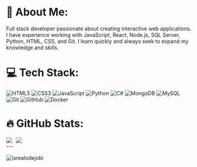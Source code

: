 # 💫 About Me:
Full stack developer passionate about creating interactive web applications. I have experience working with JavaScript, React, Node.js, SQL Server, Python, HTML, CSS, and Git. I learn quickly and always seek to expand my knowledge and skills.

# 💻 Tech Stack:
![HTML5](https://img.shields.io/badge/html5-%23E34F26.svg?style=flat&logo=html5&logoColor=white) ![CSS3](https://img.shields.io/badge/css3-%231572B6.svg?style=flat&logo=css3&logoColor=white) ![JavaScript](https://img.shields.io/badge/javascript-%23323330.svg?style=flat&logo=javascript&logoColor=%23F7DF1E) ![Python](https://img.shields.io/badge/python-3670A0?style=flat&logo=python&logoColor=ffdd54) ![C#](https://img.shields.io/badge/c%23-%23239120.svg?style=flat&logo=csharp&logoColor=white) ![MongoDB](https://img.shields.io/badge/MongoDB-%234ea94b.svg?style=flat&logo=mongodb&logoColor=white) ![MySQL](https://img.shields.io/badge/mysql-4479A1.svg?style=flat&logo=mysql&logoColor=white) ![Git](https://img.shields.io/badge/git-%23F05033.svg?style=flat&logo=git&logoColor=white) ![GitHub](https://img.shields.io/badge/github-%23121011.svg?style=flat&logo=github&logoColor=white) ![Docker](https://img.shields.io/badge/docker-%230db7ed.svg?style=flat&logo=docker&logoColor=white)
# :fire: GitHub Stats:
<div style="display: flex;">
  <img src="https://github-readme-streak-stats.herokuapp.com/?user=juanes527&theme=dark&hide_border=false" style="margin-right: 10px;">
  <img src="https://github-readme-stats.vercel.app/api/top-langs/?username=juanes527&theme=dark&hide_border=false&include_all_commits=true&count_private=true&layout=compact">
</div>
---
<p align="left">
  <img src="https://komarev.com/ghpvc/?username=Juanes527&label=Profile%20views&color=0e75b6&style=flat" alt="isrealodejobi" />
</p>

